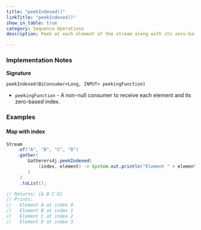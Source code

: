```yaml
---
title: "peekIndexed()"
linkTitle: "peekIndexed()"
show_in_table: true
category: Sequence Operations
description: Peek at each element of the stream along with its zero-based index

---
```


### Implementation Notes

**Signature**

`peekIndexed(BiConsumer<Long, INPUT> peekingFunction)`

* `peekingFunction` - A non-null consumer to receive each element and its zero-based index.

### Examples

#### Map with index

```java
Stream
    .of("A", "B", "C", "D")
    .gather(
        Gatherers4j.peekIndexed(
            (index, element) -> System.out.println("Element " + element + " at index " + index)
        )
     )
     .toList();

// Returns: [A B C D]
// Prints:
//   Element A at index 0
//   Element B at index 1
//   Element C at index 2
//   Element D at index 3
```

